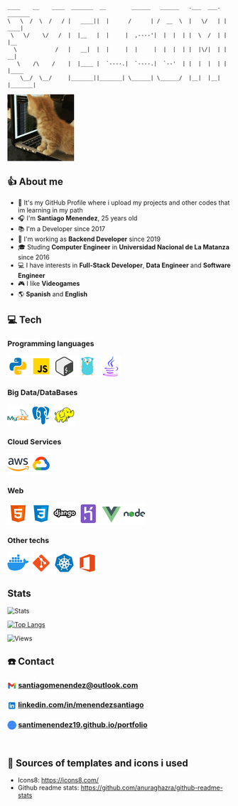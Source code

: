 
    ____    __    ____  _______  __        ______   ______   .___  ___.  _______ 
    \   \  /  \  /   / |   ____||  |      /      | /  __  \  |   \/   | |   ____|
     \   \/    \/   /  |  |__   |  |     |  ,----'|  |  |  | |  \  /  | |  |__   
      \            /   |   __|  |  |     |  |     |  |  |  | |  |\/|  | |   __|  
       \    /\    /    |  |____ |  `----.|  `----.|  `--'  | |  |  |  | |  |____ 
        \__/  \__/     |_______||_______| \______| \______/  |__|  |__| |_______|


<img src="sources/images/kitten.gif" width="150" height="150">

## 👍 About me

- 🎈 It's my GitHub Profile where i upload my projects and other codes that im learning in my path
- 🎧 I'm **Santiago Menendez**, 25 years old
- 📚 I'm a Developer since 2017
- 💼 I'm working as **Backend Developer** since 2019
- 🎓 Studing **Computer Engineer** in **Universidad Nacional de La Matanza** since 2016
- 💻 I have interests in **Full-Stack Developer**, **Data Engineer** and **Software Engineer**
- 🎮 I like **Videogames**
- 🌎 **Spanish** and **English**

## 💻 Tech

### Programming languages

<div>
  <img src="sources/images/languages/icons8-python-48.png">
  <img src="sources/images/languages/icons8-javascript-48.png">
  <img src="sources/images/languages/icons8-bash-48.png">
  <img src="sources/images/languages/icons8-golang-48.png">
  <img src="sources/images/languages/icons8-java-64.png" width=48px height=48px>
</div>

### Big Data/DataBases

<div>
  <img src="sources/images/tech/databases/icons8-mysql-logo-48.png">
  <img src="sources/images/tech/databases/icons8-postgresql-48.png">
  <img src="sources/images/tech/databases/icons8-hadoop-48.png">
</div>

### Cloud Services

<div>
  <img src="sources/images/tech/cloud/icons8-aws-48.png">
  <img src="sources/images/tech/cloud/icons8-google-cloud-48.png">
</div>

### Web

<div>
  <img src="sources/images/tech/web/icons8-html-5-48.png">
  <img src="sources/images/tech/web/icons8-css3-48.png">
  <img src="sources/images/tech/web/icons8-django-50.png">
  <img src="sources/images/tech/web/icons8-heroku-48.png">
  <img src="sources/images/tech/web/icons8-vue-js-48.png">
  <img src="sources/images/tech/icons8-nodejs-48.png">
</div>

### Other techs

<div>
  <img src="sources/images/tech/icons8-docker-48.png">
  <img src="sources/images/tech/icons8-git-48.png">
  <img src="sources/images/tech/icons8-kubernetes-48.png">
  <img src="sources/images/tech/icons8-office-365-48.png">
</div>

## Stats

![Stats](https://github-readme-stats.vercel.app/api?username=santimenendez19&count_private=true&show_icons=true&theme=tokyonight)

[![Top Langs](https://github-readme-stats.vercel.app/api/top-langs/?username=santimenendez19&layout=compact&theme=tokyonight)](https://github.com/anuraghazra/github-readme-stats)

![Views](https://komarev.com/ghpvc/?username=santimenendez19&color=brightgreen)

## ☎️ Contact

<p>
  <h3><img src="sources/images/contact/icons8-gmail-48.png" width="20" height="20" style="vertical-align:middle; display:inline;"> <a href="mailto:santiagomenendez@outlook.com">santiagomenendez@outlook.com</a></h3>
</p>
<p>
  <h3><img src="sources/images/contact/icons8-linkedin-48.png" width="20" height="20" style="vertical-align:middle; display:inline;"> <a href="https://www.linkedin.com/in/menendezsantiago/">linkedin.com/in/menendezsantiago</a></h3>
</p>
<p>
  <h3><img src="sources/images/contact/icons8-web-32.png" width="20" height="20" style="vertical-align:middle; display:inline;"> <a href="https://santimenendez19.github.io/portfolio/">santimenendez19.github.io/portfolio</a></h3>
</p>

</br>

## 🔗 Sources of templates and icons i used

- Icons8: <https://icons8.com/>
- Github readme stats: <https://github.com/anuraghazra/github-readme-stats>
